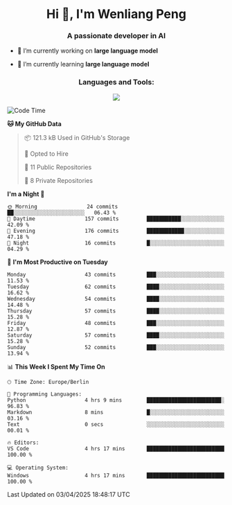 <h1 align="center">Hi 👋, I'm Wenliang Peng</h1>
<h3 align="center">A passionate developer in AI</h3>

- 🔭 I’m currently working on **large language model**

- 🌱 I’m currently learning **large language model**

<!-- <h3 align="left">Connect with me:</h3> -->
<!-- <p align="left">
</p> -->

<h3 align="center">Languages and Tools:</h3>
<p align="center">
  <a href="https://skillicons.dev">
    <img src="https://skillicons.dev/icons?i=cpp,ros,docker,azure,git,linux,py,pytorch,cmake,githubactions,powershell,md&perline=6" />
  </a>
</p>


<!-- <p><img align="center" src="https://github-readme-stats.vercel.app/api/top-langs?username=bpwl0121&show_icons=true&locale=en&layout=compact" alt="bpwl0121" /></p> -->

<!-- <p><img align="center" src="https://github-readme-streak-stats.herokuapp.com/?user=bpwl0121&" alt="bpwl0121" /></p> -->

<!--START_SECTION:waka-->
![Code Time](http://img.shields.io/badge/Code%20Time-206%20hrs%2028%20mins-blue)

**🐱 My GitHub Data** 

> 📦 121.3 kB Used in GitHub's Storage 
 > 
> 💼 Opted to Hire
 > 
> 📜 11 Public Repositories 
 > 
> 🔑 8 Private Repositories 
 > 
**I'm a Night 🦉** 

```text
🌞 Morning                24 commits          ██░░░░░░░░░░░░░░░░░░░░░░░   06.43 % 
🌆 Daytime                157 commits         ███████████░░░░░░░░░░░░░░   42.09 % 
🌃 Evening                176 commits         ████████████░░░░░░░░░░░░░   47.18 % 
🌙 Night                  16 commits          █░░░░░░░░░░░░░░░░░░░░░░░░   04.29 % 
```
📅 **I'm Most Productive on Tuesday** 

```text
Monday                   43 commits          ███░░░░░░░░░░░░░░░░░░░░░░   11.53 % 
Tuesday                  62 commits          ████░░░░░░░░░░░░░░░░░░░░░   16.62 % 
Wednesday                54 commits          ████░░░░░░░░░░░░░░░░░░░░░   14.48 % 
Thursday                 57 commits          ████░░░░░░░░░░░░░░░░░░░░░   15.28 % 
Friday                   48 commits          ███░░░░░░░░░░░░░░░░░░░░░░   12.87 % 
Saturday                 57 commits          ████░░░░░░░░░░░░░░░░░░░░░   15.28 % 
Sunday                   52 commits          ███░░░░░░░░░░░░░░░░░░░░░░   13.94 % 
```


📊 **This Week I Spent My Time On** 

```text
🕑︎ Time Zone: Europe/Berlin

💬 Programming Languages: 
Python                   4 hrs 9 mins        ████████████████████████░   96.83 % 
Markdown                 8 mins              █░░░░░░░░░░░░░░░░░░░░░░░░   03.16 % 
Text                     0 secs              ░░░░░░░░░░░░░░░░░░░░░░░░░   00.01 % 

🔥 Editors: 
VS Code                  4 hrs 17 mins       █████████████████████████   100.00 % 

💻 Operating System: 
Windows                  4 hrs 17 mins       █████████████████████████   100.00 % 
```


 Last Updated on 03/04/2025 18:48:17 UTC
<!--END_SECTION:waka-->
